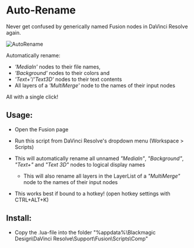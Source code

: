 # Auto-Rename
Never get confused by generically named Fusion nodes in DaVinci Resolve again.

![AutoRename](https://github.com/neezr/Auto-Rename-Media-In-Nodes-for-DaVinci-Resolve/assets/145998491/8227b072-4e11-467e-97eb-a7eb3dfac627)


Automatically rename:

- *'MediaIn'* nodes to their file names,
- *'Background'* nodes to their colors and
- *'Text+'*/*'Text3D'* nodes to their text contents
- All layers of a *'MultiMerge'* node to the names of their input nodes

All with a single click!


## Usage:
- Open the Fusion page 
- Run this script from DaVinci Resolve's dropdown menu (Workspace > Scripts)
- This will automatically rename all unnamed *"MediaIn"*, *"Background"*, *"Text+"* and *"Text 3D"* nodes to logical display names
  - This will also rename all layers in the LayerList of a *"MultiMerge"* node to the names of their input nodes

- This works best if bound to a hotkey! (open hotkey settings with CTRL+ALT+K)

## Install:
- Copy the .lua-file into the folder "%appdata%\Blackmagic Design\DaVinci Resolve\Support\Fusion\Scripts\Comp"

